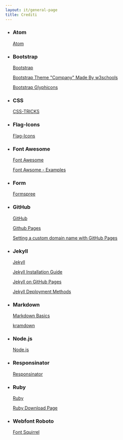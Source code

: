 ```yaml
---
layout: it/general-page
title: Crediti
---
```


* ### Atom

  [Atom][atom-site]

  [atom-site]: https://atom.io/

* ### Bootstrap

  [Bootstrap][bootstrap-site]

  [bootstrap-site]:http://getbootstrap.com/

  [Bootstrap Theme "Company" Made By w3schools][w3-schools-theme]

  [w3-schools-theme]: http://www.w3schools.com/bootstrap/bootstrap_theme_company.asp

  [Bootstrap Glyphicons][bootstrap-glyphicons]

  [bootstrap-glyphicons]:http://getbootstrap.com/components/

* ### CSS

  [CSS-TRICKS][css-tricks]

  [css-tricks]: https://css-tricks.com/

* ### Flag-Icons

  [Flag-Icons][flag-icons]

  [flag-icons]: http://lipis.github.io/flag-icon-css/

* ### Font Awesome

  [Font Awesome][font-awesome-site]

  [font-awesome-site]: http://fontawesome.io/

  [Font Awsome - Examples][font-awesome-examples]

  [font-awesome-examples]: http://fontawesome.io/examples/

* ### Form

  [Formspree][formspree-site]

  [formspree-site]: https://formspree.io/

* ### GitHub

  [GitHub][github-site]

  [github-site]: https://github.com/

  [Github Pages][github-pages]

  [github-pages]:https://pages.github.com/

  [Setting a custom domain name with GitHub Pages][github-custom-domain]

  [github-custom-domain]: https://help.github.com/articles/setting-up-a-custom-domain-with-github-pages/

* ### Jekyll

  [Jekyll][jekyll-site]

  [jekyll-site]:http://jekyllrb.com/

  [Jekyll Installation Guide][jekyll-installation]

  [jekyll-installation]:http://jekyllrb.com/docs/installation/

  [Jekyll on GitHub Pages][github-jekyll]

  [github-jekyll]:https://help.github.com/articles/using-jekyll-with-pages/#keeping-jekyll-up-to-date

  [Jekyll Deployment Methods][jekyll-deploy-methods]

  [jekyll-deploy-methods]: http://jekyllrb.com/docs/deployment-methods/

* ### Markdown

  [Markdown Basics][markdown-basics]

  [markdown-basics]:https://help.github.com/articles/markdown-basics/

  [kramdown][kramdown-site]

  [kramdown-site]:http://kramdown.gettalong.org/

* ### Node.js

  [Node.js][nodejs-installation]

  [nodejs-installation]:https://nodejs.org/en/download/package-manager/#debian-and-ubuntu-based-linux-distributions

* ### Responsinator

  [Responsinator][responsinator]

  [responsinator]: http://www.responsinator.com/

* ### Ruby

  [Ruby][ruby-site]

  [ruby-site]:https://www.ruby-lang.org/

  [Ruby Download Page][ruby-download]

  [ruby-download]:https://www.ruby-lang.org/en/downloads/

* ### Webfont Roboto

  [Font Squirrel][font-squirrel]

  [font-squirrel]: http://www.fontsquirrel.com/fonts/roboto
